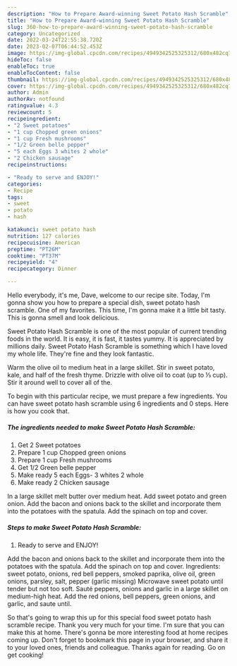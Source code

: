 ```yaml
---
description: "How to Prepare Award-winning Sweet Potato Hash Scramble"
title: "How to Prepare Award-winning Sweet Potato Hash Scramble"
slug: 360-how-to-prepare-award-winning-sweet-potato-hash-scramble
category: Uncategorized
date: 2022-03-24T22:55:38.720Z
date: 2023-02-07T06:44:52.453Z
image: https://img-global.cpcdn.com/recipes/4949342525325312/680x482cq70/sweet-potato-hash-scramble-recipe-main-photo.jpg
hideToc: false
enableToc: true
enableTocContent: false
thumbnail: https://img-global.cpcdn.com/recipes/4949342525325312/680x482cq70/sweet-potato-hash-scramble-recipe-main-photo.jpg
cover: https://img-global.cpcdn.com/recipes/4949342525325312/680x482cq70/sweet-potato-hash-scramble-recipe-main-photo.jpg
author: Admin
authorAv: notfound
ratingvalue: 4.3
reviewcount: 5
recipeingredient:
- "2 Sweet potatoes"
- "1 cup Chopped green onions"
- "1 cup Fresh mushrooms"
- "1/2 Green belle pepper"
- "5 each Eggs 3 whites 2 whole"
- "2 Chicken sausage"
recipeinstructions:

- "Ready to serve and ENJOY!"
categories:
- Recipe
tags:
- sweet
- potato
- hash

katakunci: sweet potato hash 
nutrition: 127 calories
recipecuisine: American
preptime: "PT26M"
cooktime: "PT37M"
recipeyield: "4"
recipecategory: Dinner

---
```



Hello everybody, it's me, Dave, welcome to our recipe site. Today, I'm gonna show you how to prepare a special dish, sweet potato hash scramble. One of my favorites. This time, I'm gonna make it a little bit tasty. This is gonna smell and look delicious.

Sweet Potato Hash Scramble is one of the most popular of current trending foods in the world. It is easy, it is fast, it tastes yummy. It is appreciated by millions daily. Sweet Potato Hash Scramble is something which I have loved my whole life. They're fine and they look fantastic.

Warm the olive oil to medium heat in a large skillet. Stir in sweet potato, kale, and half of the fresh thyme. Drizzle with olive oil to coat (up to ⅓ cup). Stir it around well to cover all of the.


To begin with this particular recipe, we must prepare a few ingredients. You can have sweet potato hash scramble using 6 ingredients and 0 steps. Here is how you cook that.

<!--inarticleads1-->

##### The ingredients needed to make Sweet Potato Hash Scramble:

1. Get 2 Sweet potatoes
1. Prepare 1 cup Chopped green onions
1. Prepare 1 cup Fresh mushrooms
1. Get 1/2 Green belle pepper
1. Make ready 5 each Eggs- 3 whites 2 whole
1. Make ready 2 Chicken sausage


In a large skillet melt butter over medium heat. Add sweet potato and green onion. Add the bacon and onions back to the skillet and incorporate them into the potatoes with the spatula. Add the spinach on top and cover. 

<!--inarticleads2-->

##### Steps to make Sweet Potato Hash Scramble:


1. Ready to serve and ENJOY!

Add the bacon and onions back to the skillet and incorporate them into the potatoes with the spatula. Add the spinach on top and cover. Ingredients: sweet potato, onions, red bell peppers, smoked paprika, olive oil, green onions, parsley, salt, pepper (garlic missing) Microwave sweet potato until tender but not too soft. Sauté peppers, onions and garlic in a large skillet on medium-high heat. Add the red onions, bell peppers, green onions, and garlic, and saute until. 

So that's going to wrap this up for this special food sweet potato hash scramble recipe. Thank you very much for your time. I'm sure that you can make this at home. There's gonna be more interesting food at home recipes coming up. Don't forget to bookmark this page in your browser, and share it to your loved ones, friends and colleague. Thanks again for reading. Go on get cooking!
